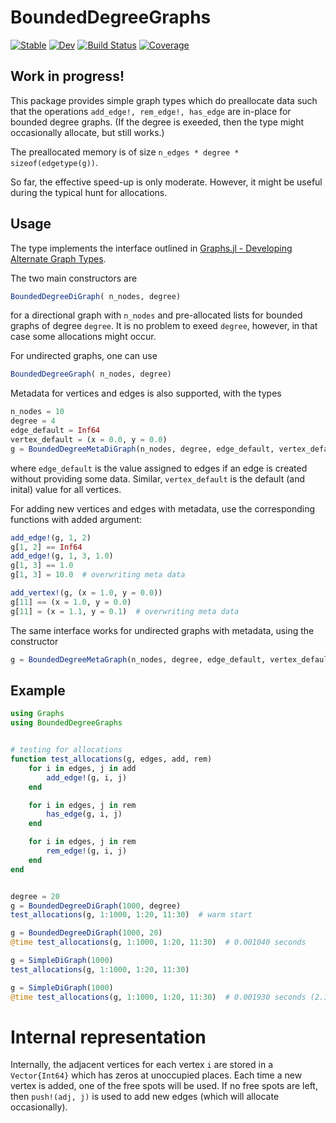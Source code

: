 # BoundedDegreeGraphs

[![Stable](https://img.shields.io/badge/docs-stable-blue.svg)](https://SteffenPL.github.io/BoundedDegreeGraphs.jl/stable/)
[![Dev](https://img.shields.io/badge/docs-dev-blue.svg)](https://SteffenPL.github.io/BoundedDegreeGraphs.jl/dev/)
[![Build Status](https://github.com/SteffenPL/BoundedDegreeGraphs.jl/actions/workflows/CI.yml/badge.svg?branch=main)](https://github.com/SteffenPL/BoundedDegreeGraphs.jl/actions/workflows/CI.yml?query=branch%3Amain)
[![Coverage](https://codecov.io/gh/SteffenPL/BoundedDegreeGraphs.jl/branch/main/graph/badge.svg)](https://codecov.io/gh/SteffenPL/BoundedDegreeGraphs.jl)

**Work in progress!**
--

This package provides simple graph types which do preallocate data such that the operations `add_edge!, rem_edge!, has_edge` are in-place for bounded degree graphs. 
(If the degree is exeeded, then the type might occasionally allocate, but still works.)

The preallocated memory is of size `n_edges * degree * sizeof(edgetype(g))`.

So far, the effective speed-up is only moderate. However, it might be useful during the typical hunt for allocations.

## Usage 

The type implements the interface outlined in [Graphs.jl - Developing Alternate Graph Types](https://juliagraphs.org/Graphs.jl/dev/ecosystem/interface/). 

The two main constructors are
```julia
BoundedDegreeDiGraph( n_nodes, degree)
```
for a directional graph with `n_nodes` and pre-allocated lists for bounded graphs of degree `degree`. It is no problem to exeed `degree`, however, in that case some allocations might occur.

For undirected graphs, one can use
```julia
BoundedDegreeGraph( n_nodes, degree)
```

Metadata for vertices and edges is also supported, with the types 
```julia
n_nodes = 10
degree = 4 
edge_default = Inf64 
vertex_default = (x = 0.0, y = 0.0)
g = BoundedDegreeMetaDiGraph(n_nodes, degree, edge_default, vertex_default) 
```
where `edge_default` is the value assigned to edges if an edge is created without providing some data. Similar, `vertex_default` is the default (and inital) value for all vertices.

For adding new vertices and edges with metadata, use the corresponding functions with added argument:
```julia
add_edge!(g, 1, 2)
g[1, 2] == Inf64 
add_edge!(g, 1, 3, 1.0)
g[1, 3] == 1.0
g[1, 3] = 10.0  # overwriting meta data

add_vertex!(g, (x = 1.0, y = 0.0))
g[11] == (x = 1.0, y = 0.0)
g[11] = (x = 1.1, y = 0.1)  # overwriting meta data
```

The same interface works for undirected graphs with metadata, using the constructor 
```julia
g = BoundedDegreeMetaGraph(n_nodes, degree, edge_default, vertex_default) 
```

## Example 

```julia
using Graphs
using BoundedDegreeGraphs


# testing for allocations
function test_allocations(g, edges, add, rem)
    for i in edges, j in add
        add_edge!(g, i, j)
    end

    for i in edges, j in rem 
        has_edge(g, i, j)
    end

    for i in edges, j in rem
        rem_edge!(g, i, j)
    end
end


degree = 20
g = BoundedDegreeDiGraph(1000, degree)
test_allocations(g, 1:1000, 1:20, 11:30)  # warm start

g = BoundedDegreeDiGraph(1000, 20)
@time test_allocations(g, 1:1000, 1:20, 11:30)  # 0.001040 seconds

g = SimpleDiGraph(1000)
test_allocations(g, 1:1000, 1:20, 11:30)

g = SimpleDiGraph(1000) 
@time test_allocations(g, 1:1000, 1:20, 11:30)  # 0.001930 seconds (2.10 k allocations: 842.188 KiB)
```

# Internal representation

Internally, the adjacent vertices for each vertex `i` are stored in a `Vector{Int64}` which has zeros at unoccupied places. Each time a new vertex is added, one of the free spots will be used. 
If no free spots are left, then `push!(adj, j)` is used to add new edges (which will allocate occasionally). 

